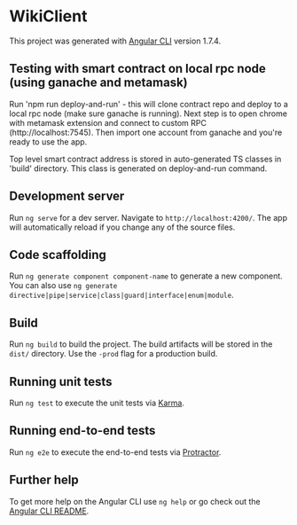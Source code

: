 # WikiClient

This project was generated with [Angular CLI](https://github.com/angular/angular-cli) version 1.7.4.

## Testing with smart contract on local rpc node (using ganache and metamask)

Run 'npm run deploy-and-run' - this will clone contract repo and deploy to a local rpc node (make sure ganache is running).
Next step is to open chrome with metamask extension and connect to custom RPC (http://localhost:7545). Then import one account
from ganache and you're ready to use the app. 

Top level smart contract address is stored in auto-generated TS classes in 'build' directory. This class is generated on deploy-and-run command.

## Development server

Run `ng serve` for a dev server. Navigate to `http://localhost:4200/`. The app will automatically reload if you change any of the source files.

## Code scaffolding

Run `ng generate component component-name` to generate a new component. You can also use `ng generate directive|pipe|service|class|guard|interface|enum|module`.

## Build

Run `ng build` to build the project. The build artifacts will be stored in the `dist/` directory. Use the `-prod` flag for a production build.

## Running unit tests

Run `ng test` to execute the unit tests via [Karma](https://karma-runner.github.io).

## Running end-to-end tests

Run `ng e2e` to execute the end-to-end tests via [Protractor](http://www.protractortest.org/).

## Further help

To get more help on the Angular CLI use `ng help` or go check out the [Angular CLI README](https://github.com/angular/angular-cli/blob/master/README.md).
